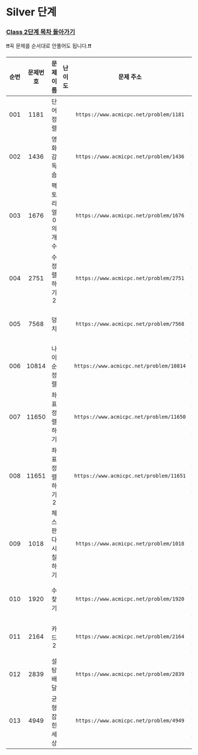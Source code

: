 # Silver 단계

### [Class 2단계 목차 돌아가기](../README.md)

❗️❗️꼭 문제를 순서대로 안풀어도 됩니다.❗️❗️

| 순번  | 문제번호  |    문제이름    |                                 난이도                                 |                    문제 주소                    |             풀이링크              | 상태  | 개인적인 난이도 |
|:---:|:-----:|:----------:|:-------------------------------------------------------------------:|:-------------------------------------------:|:-----------------------------:|:---------:|:------:|
| 001 | 1181  |   단어 정렬    | <img src ="https://static.solved.ac/tier_small/6.svg" width = "15"> | ```https://www.acmicpc.net/problem/1181```  |   [바로 가기](./단어정렬/README.md)   |![DONE](https://img.shields.io/badge/DONE-brightgreen) |★★★☆☆|
| 002 | 1436  |   영화감독 숌   | <img src ="https://static.solved.ac/tier_small/6.svg" width = "15"> | ```https://www.acmicpc.net/problem/1436```  |  [바로 가기](./영화감독숌/README.md)   |![DONE](https://img.shields.io/badge/DONE-brightgreen) |★★★☆☆|
| 003 | 1676  | 팩토리얼 0의 개수 | <img src ="https://static.solved.ac/tier_small/6.svg" width = "15"> | ```https://www.acmicpc.net/problem/1676```  | [바로 가기](./팩토리얼0의개수/README.md) |![DONE](https://img.shields.io/badge/DONE-brightgreen) |★★☆☆☆|
| 004 | 2751  |  수 정렬하기 2  | <img src ="https://static.solved.ac/tier_small/6.svg" width = "15"> | ```https://www.acmicpc.net/problem/2751```  |  [바로 가기](./수정렬하기2/README.md)  |![DONE](https://img.shields.io/badge/DONE-brightgreen) |★★☆☆☆|
| 005 | 7568  |     덩치     | <img src ="https://static.solved.ac/tier_small/6.svg" width = "15"> | ```https://www.acmicpc.net/problem/7568```  |    [바로 가기](./덩치/README.md)    |![DONE](https://img.shields.io/badge/DONE-brightgreen) |★★☆☆☆|
| 006 | 10814 |   나이순 정렬   | <img src ="https://static.solved.ac/tier_small/6.svg" width = "15"> | ```https://www.acmicpc.net/problem/10814``` |  [바로 가기](./나이순정렬/README.md)   |![DONE](https://img.shields.io/badge/DONE-brightgreen) |★★★☆☆|
| 007 | 11650 |  좌표 정렬하기   | <img src ="https://static.solved.ac/tier_small/6.svg" width = "15"> | ```https://www.acmicpc.net/problem/11650``` |  [바로 가기](./좌표정렬하기/README.md)  |![DONE](https://img.shields.io/badge/DONE-brightgreen) |★★☆☆☆|
| 008 | 11651 | 좌표 정렬하기 2  | <img src ="https://static.solved.ac/tier_small/6.svg" width = "15"> | ```https://www.acmicpc.net/problem/11651``` | [바로 가기](./좌표정렬하기2/README.md)  |![DONE](https://img.shields.io/badge/DONE-brightgreen) |★★☆☆☆|
| 009 | 1018  | 체스판 다시 칠하기 | <img src ="https://static.solved.ac/tier_small/7.svg" width = "15"> | ```https://www.acmicpc.net/problem/1018```  | [바로 가기](./체스판다시칠하기/README.md) |![DONE](https://img.shields.io/badge/DONE-brightgreen) |★★★★☆|
| 010 | 1920  |    수 찾기    | <img src ="https://static.solved.ac/tier_small/7.svg" width = "15"> | ```https://www.acmicpc.net/problem/1920```  |   [바로 가기](./수찾기/README.md)    |![DONE](https://img.shields.io/badge/DONE-brightgreen) |★★☆☆☆|
| 011 | 2164  |    카드2     | <img src ="https://static.solved.ac/tier_small/7.svg" width = "15"> | ```https://www.acmicpc.net/problem/2164```  |   [바로 가기](./카드2/README.md)    |![DONE](https://img.shields.io/badge/DONE-brightgreen) |★★☆☆☆|
| 012 | 2839  |   설탕 배달    | <img src ="https://static.solved.ac/tier_small/7.svg" width = "15"> | ```https://www.acmicpc.net/problem/2839```  |   [바로 가기](./설탕배달/README.md)   |![DONE](https://img.shields.io/badge/DONE-brightgreen) |★★★☆☆|
| 013 | 4949  |  균형잡힌 세상   | <img src ="https://static.solved.ac/tier_small/7.svg" width = "15"> | ```https://www.acmicpc.net/problem/4949```  |  [바로 가기](./균형잡힌세상/README.md)  |![DONE](https://img.shields.io/badge/DONE-brightgreen) |★★★☆☆|